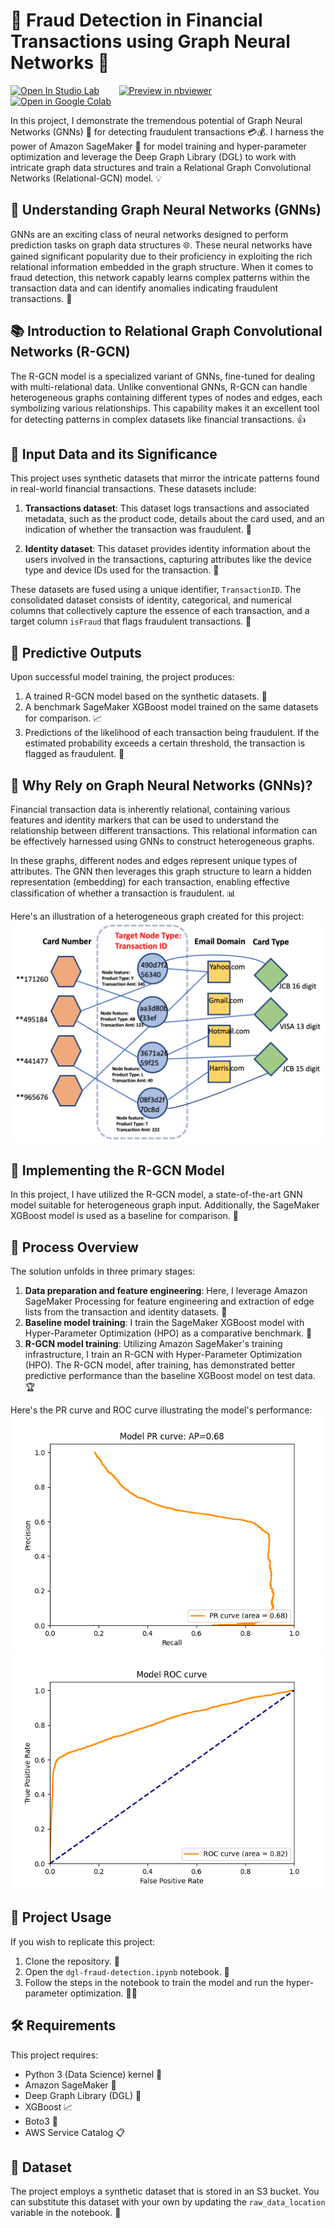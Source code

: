 # 🚀 Fraud Detection in Financial Transactions using Graph Neural Networks 🚀

[![Open In Studio Lab](https://studiolab.sagemaker.aws/studiolab.svg)](https://studiolab.sagemaker.aws/import/github/vivek7208/DGL-Fraud-Detection/blob/master/dgl-fraud-detection.ipynb)
&nbsp;&nbsp;&nbsp;&nbsp;&nbsp;&nbsp;
[![Preview in nbviewer](https://img.shields.io/badge/render-nbviewer-orange.svg)](https://nbviewer.jupyter.org/github/vivek7208/DGL-Fraud-Detection/blob/master/dgl-fraud-detection.ipynb)
&nbsp;&nbsp;&nbsp;&nbsp;&nbsp;&nbsp;
[![Open in Google Colab](https://colab.research.google.com/assets/colab-badge.svg)](https://colab.research.google.com/github/vivek7208/DGL-Fraud-Detection/blob/master/dgl-fraud-detection.ipynb)


In this project, I demonstrate the tremendous potential of Graph Neural Networks (GNNs) 🔀 for detecting fraudulent transactions 💳💰. I harness the power of Amazon SageMaker 🧪 for model training and hyper-parameter optimization and leverage the Deep Graph Library (DGL) to work with intricate graph data structures and train a Relational Graph Convolutional Networks (Relational-GCN) model. 💡

## 🔬 Understanding Graph Neural Networks (GNNs)

GNNs are an exciting class of neural networks designed to perform prediction tasks on graph data structures 🌐. These neural networks have gained significant popularity due to their proficiency in exploiting the rich relational information embedded in the graph structure. When it comes to fraud detection, this network capably learns complex patterns within the transaction data and can identify anomalies indicating fraudulent transactions. 🎯

## 📚 Introduction to Relational Graph Convolutional Networks (R-GCN)

The R-GCN model is a specialized variant of GNNs, fine-tuned for dealing with multi-relational data. Unlike conventional GNNs, R-GCN can handle heterogeneous graphs containing different types of nodes and edges, each symbolizing various relationships. This capability makes it an excellent tool for detecting patterns in complex datasets like financial transactions. 👍

## 📂 Input Data and its Significance

This project uses synthetic datasets that mirror the intricate patterns found in real-world financial transactions. These datasets include:

1. **Transactions dataset**: This dataset logs transactions and associated metadata, such as the product code, details about the card used, and an indication of whether the transaction was fraudulent. 💼

2. **Identity dataset**: This dataset provides identity information about the users involved in the transactions, capturing attributes like the device type and device IDs used for the transaction. 👥

These datasets are fused using a unique identifier, `TransactionID`. The consolidated dataset consists of identity, categorical, and numerical columns that collectively capture the essence of each transaction, and a target column `isFraud` that flags fraudulent transactions. 🎯

## 🔮 Predictive Outputs

Upon successful model training, the project produces:

1. A trained R-GCN model based on the synthetic datasets. 💽
2. A benchmark SageMaker XGBoost model trained on the same datasets for comparison. 📈
3. Predictions of the likelihood of each transaction being fraudulent. If the estimated probability exceeds a certain threshold, the transaction is flagged as fraudulent. 🚩

## 🧠 Why Rely on Graph Neural Networks (GNNs)?

Financial transaction data is inherently relational, containing various features and identity markers that can be used to understand the relationship between different transactions. This relational information can be effectively harnessed using GNNs to construct heterogeneous graphs. 

In these graphs, different nodes and edges represent unique types of attributes. The GNN then leverages this graph structure to learn a hidden representation (embedding) for each transaction, enabling effective classification of whether a transaction is fraudulent. 📊

Here's an illustration of a heterogeneous graph created for this project:
![Illustration of a Heterogeneous Graph](illustration-dgl.png)


## 💾 Implementing the R-GCN Model

In this project, I have utilized the R-GCN model, a state-of-the-art GNN model suitable for heterogeneous graph input. Additionally, the SageMaker XGBoost model is used as a baseline for comparison. 🏁

## 🔄 Process Overview

The solution unfolds in three primary stages:

1. **Data preparation and feature engineering**: Here, I leverage Amazon SageMaker Processing for feature engineering and extraction of edge lists from the transaction and identity datasets. 🔧
2. **Baseline model training**: I train the SageMaker XGBoost model with Hyper-Parameter Optimization (HPO) as a comparative benchmark. 🧪
3. **R-GCN model training**: Utilizing Amazon SageMaker's training infrastructure, I train an R-GCN with Hyper-Parameter Optimization (HPO). The R-GCN model, after training, has demonstrated better predictive performance than the baseline XGBoost model on test data. 🏆

Here's the PR curve and ROC curve illustrating the model's performance:
![PR Curve](output_dgl_best_tuning_job/pr_curve.png)
![ROC Curve](output_dgl_best_tuning_job/roc_curve.png)

## 📖 Project Usage

If you wish to replicate this project:

1. Clone the repository. 🔄
2. Open the `dgl-fraud-detection.ipynb` notebook. 📓
3. Follow the steps in the notebook to train the model and run the hyper-parameter optimization. 👩‍💻

## 🛠 Requirements

This project requires:

- Python 3 (Data Science) kernel 🐍
- Amazon SageMaker 🧪
- Deep Graph Library (DGL) 🔀
- XGBoost 📈
- Boto3 🤖
- AWS Service Catalog 📋

## 💾 Dataset

The project employs a synthetic dataset that is stored in an S3 bucket. You can substitute this dataset with your own by updating the `raw_data_location` variable in the notebook. 🔄

